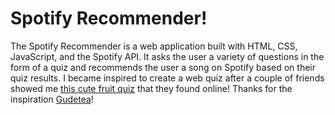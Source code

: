 
# Spotify Recommender!
The Spotify Recommender is a web application built with HTML, CSS, JavaScript, and the Spotify API.
It asks the user a variety of questions in the form of a quiz and recommends the user a song on
Spotify based on their quiz results.
I became inspired to create a web quiz after a couple of friends showed me [this cute fruit quiz](https://github.com/Gudetea/FruitCard-Odyssey) that they found online! Thanks for the inspiration [Gudetea](https://github.com/Gudetea)!
